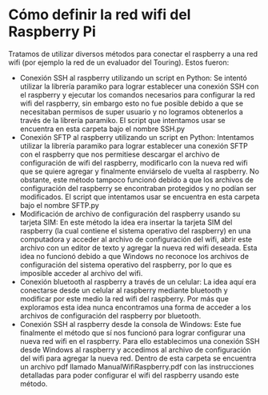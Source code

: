 # Cómo definir la red wifi del Raspberry Pi

Tratamos de utilizar diversos métodos para  conectar el raspberry a una red wifi (por ejemplo la red de un evaluador del Touring). Estos fueron:
- Conexión SSH al raspberry utilizando un script en Python: Se intentó utilizar la librería paramiko para lograr establecer una conexión SSH con el raspberry y ejecutar los comandos necesarios para configurar la red wifi del raspberry, sin embargo esto no fue posible debido a que se necesitaban permisos de super usuario y no logramos obtenerlos a través de la librería paramiko. El script que intentamos usar se encuentra en esta carpeta bajo el nombre SSH.py
- Conexión SFTP al raspberry utilizando un script en Python: Intentamos utilizar la librería paramiko para lograr establecer una conexión SFTP con el raspberry que nos permitiese descargar el archivo de configuración de wifi del raspberry, modificarlo con la nueva red wifi que se quiere agregar y finalmente enviárselo de vuelta al raspberry. No obstante, este método tampoco funcionó debido a que los archivos de configuración del raspberry se encontraban protegidos y no podían ser modificados. El script que intentamos usar se encuentra en esta carpeta bajo el nombre SFTP.py
- Modificación de archivo de configuración del raspberry usando su tarjeta SIM: En este método la idea era insertar la tarjeta SIM del raspberry (la cual contiene el sistema operativo del raspberry) en una computadora y acceder al archivo de configuración del wifi, abrir este archivo con un editor de texto y agregar la nueva red wifi deseada. Esta idea no funcionó debido a que Windows no reconoce los archivos de configuración del sistema operativo del raspberry, por lo que es imposible acceder al archivo del wifi.
- Conexión bluetooth al raspberry a través de un celular: La idea aquí era conectarse desde un celular al raspberry mediante bluetooth y modificar por este medio la red wifi del raspberry. Por más que exploramos esta idea nunca encontramos una forma de acceder a los archivos de configuración del raspberry por bluetooth.
- Conexión SSH al raspberry desde la consola de Windows: Este fue finalmente el método que sí nos funcionó para lograr configurar una nueva red wifi en el raspberry. Para ello establecimos una conexión SSH desde Windows al raspberry y accedimos al archivo de configuración del wifi para agregar la nueva red. Dentro de esta carpeta se encuentra un archivo pdf llamado ManualWifiRaspberry.pdf con las instrucciones detalladas para poder configurar el wifi del raspberry usando este método.

